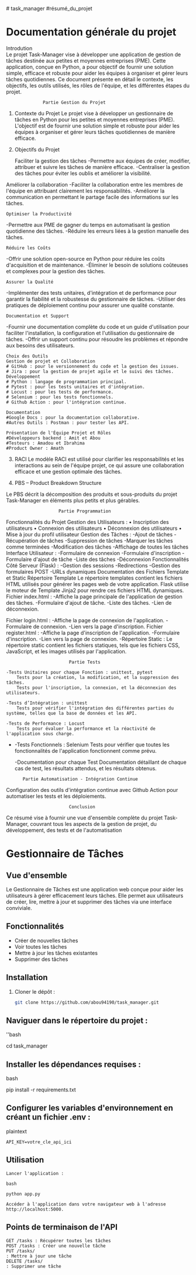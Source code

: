 ﻿﻿# task_manager #résumé_du_projet
# Documentation générale du projet
Introdution 	
Le projet Task-Manager vise à développer une application de gestion de tâches destinée aux petites et moyennes entreprises (PME). Cette application, conçue en Python, a pour objectif de fournir une solution simple, efficace et robuste pour aider les équipes à organiser et gérer leurs tâches quotidiennes. Ce document présente en détail le contexte, les objectifs, les outils utilisés, les rôles de l'équipe, et les différentes étapes du projet.

                  Partie Gestion du Projet

1.	Contexte du Projet
Le projet vise à développer un gestionnaire de tâches en Python pour les petites et moyennes entreprises (PME). L'objectif est de fournir une solution simple et robuste pour aider les équipes à organiser et gérer leurs tâches quotidiennes de manière efficace.
2.	Objectifs du Projet

	Faciliter la gestion des tâches
-Permettre aux équipes de créer, modifier, attribuer et suivre les tâches de manière efficace.
-Centraliser la gestion des tâches pour éviter les oublis et améliorer la visibilité.

Améliorer la collaboration
-Faciliter la collaboration entre les membres de l'équipe en attribuant clairement les responsabilités.
-Améliorer la communication en permettant le partage facile des informations sur les tâches. 

	Optimiser la Productivité
-Permettre aux PME de gagner du temps en automatisant la gestion quotidienne des tâches.
-Réduire les erreurs liées à la gestion manuelle des tâches.

	Réduire les Coûts
-Offrir une solution open-source en Python pour réduire les coûts d'acquisition et de maintenance.
-Éliminer le besoin de solutions coûteuses et complexes pour la gestion des tâches.

	Assurer la Qualité
-Implémenter des tests unitaires, d'intégration et de performance pour garantir la fiabilité et la robustesse du gestionnaire de tâches.
-Utiliser des pratiques de déploiement continu pour assurer une qualité constante.

	Documentation et Support
-Fournir une documentation complète du code et un guide d'utilisation pour faciliter l'installation, la configuration et l'utilisation du gestionnaire de tâches.
-Offrir un support continu pour résoudre les problèmes et répondre aux besoins des utilisateurs.

	Choix des Outils
	Gestion de projet et Colloboration
    # GitHub : pour le versionnement du code et la gestion des issues.
	# Jira : pour la gestion de projet agile et le suivi des tâches.
	Développement
	# Python : langage de programmation principal.
	# Pytest : pour les tests unitaires et d'intégration.
	# Locust : pour les tests de performance.
	# Selenium : pour les tests fonctionnels.
	# Github Action : pour l'intégration continue.

	Documentation
	#Google Docs : pour la documentation collaborative.
	#Autres Outils : Postman : pour tester les API.

	Présentation de l'Équipe Projet et Rôles
	#Développeurs backend : Amit et Abou
	#Testeurs : Amadou et Ibrahima
	#Product Owner : Amath

3.	RACI
Le modèle RACI est utilisé pour clarifier les responsabilités et les interactions au sein de l'équipe projet, ce qui assure une collaboration efficace et une gestion optimale des tâches.
 
4.	PBS – Product Breakdown Structure

Le PBS décrit la décomposition des produits et sous-produits du projet Task-Manager en éléments plus petits et plus gérables.

                        Partie Programmation

Fonctionnalités du Projet
Gestion des Utilisateurs :
•	Inscription des utilisateurs
•	Connexion des utilisateurs
•	Déconnexion des utilisateurs
•	Mise à jour du profil utilisateur
Gestion des Tâches :
-Ajout de tâches
-Récupération de tâches
-Suppression de tâches
-Marquer les tâches comme terminées
-Modification des tâches
-Affichage de toutes les tâches
Interface Utilisateur :
-Formulaire de connexion
-Formulaire d'inscription
-Formulaire d'ajout de tâche
-Liste des tâches
-Déconnexion
Fonctionnalités Côté Serveur (Flask) :
-Gestion des sessions
-Redirections
-Gestion des formulaires POST
-URLs dynamiques
Documentation des Fichiers Template et Static 
Répertoire Template 
Le répertoire templates contient les fichiers HTML utilisés pour générer les pages web de votre application. Flask utilise le moteur de Template Jinja2 pour rendre ces fichiers HTML dynamiques.
Fichier index.html :
-Affiche la page principale de l'application de gestion des tâches.
-Formulaire d'ajout de tâche.
-Liste des tâches.
-Lien de déconnexion.

Fichier login.html :
-Affiche la page de connexion de l'application.
-Formulaire de connexion.
-Lien vers la page d'inscription.
Fichier register.html :
-Affiche la page d'inscription de l'application.
-Formulaire d'inscription.
-Lien vers la page de connexion.
-Répertoire Static :
Le répertoire static contient les fichiers statiques, tels que les fichiers CSS, JavaScript, et les images utilisés par l'application.

                            Partie Tests

	-Tests Unitaires pour chaque Fonction : unittest, pytest
 		Tests pour la création, la modification, et la suppression des tâches.
 		Tests pour l'inscription, la connexion, et la déconnexion des utilisateurs.

    -Tests d’Intégration : unittest
		Tests pour vérifier l'intégration des différentes parties du système, telles que la base de données et les API.

	-Tests de Performance : Locust
		Tests pour évaluer la performance et la réactivité de l'application sous charge.

-	-Tests Fonctionnels : Selenium
		Tests pour vérifier que toutes les fonctionnalités de l'application fonctionnent comme prévu.

	-Documentation pour chaque Test
		Documentation détaillant de chaque cas de test, les résultats attendus, et les résultats obtenus.

           Partie Automatisation - Intégration Continue

Configuration des outils d'intégration continue avec Github Action pour automatiser les tests et les déploiements.

                            Conclusion
Ce résumé vise à fournir une vue d'ensemble complète du projet Task-Manager, couvrant tous les aspects de la gestion de projet, du développement, des tests et de l'automatisation


























# Gestionnaire de Tâches

## Vue d'ensemble
Le Gestionnaire de Tâches est une application web conçue pour aider les utilisateurs à gérer efficacement leurs tâches. Elle permet aux utilisateurs de créer, lire, mettre à jour et supprimer des tâches via une interface conviviale.

## Fonctionnalités
- Créer de nouvelles tâches
- Voir toutes les tâches
- Mettre à jour les tâches existantes
- Supprimer des tâches

## Installation
1. Cloner le dépôt :
   ```bash
   git clone https://github.com/abou94190/task_manager.git

## Naviguer dans le répertoire du projet :

''bash

cd task_manager

## Installer les dépendances requises :

bash

pip install -r requirements.txt

## Configurer les variables d'environnement en créant un fichier .env :

plaintext

    API_KEY=votre_cle_api_ici

## Utilisation

    Lancer l'application :

    bash

    python app.py

    Accéder à l'application dans votre navigateur web à l'adresse http://localhost:5000.

## Points de terminaison de l'API

    GET /tasks : Récupérer toutes les tâches
    POST /tasks : Créer une nouvelle tâche
    PUT /tasks/
    : Mettre à jour une tâche
    DELETE /tasks/
    : Supprimer une tâche

